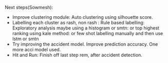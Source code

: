 Next steps(Sowmesh):
* Improve clustering module: Auto clustering using silhouette score.
* Labelling each cluster as rash, non rash : Rule based labelling: Exploratory analysis maybe using a histogram or smtn: or top highest ranking using kale method: or few shot labelling manually and then use lstm or smtn
* Try improving the accident model. Improve prediction accuracy. One more acci model used.
* Hit and Run: Finish off last step rem, after accident detection.
